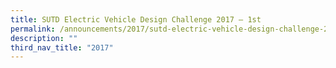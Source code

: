 ```yaml
---
title: SUTD Electric Vehicle Design Challenge 2017 – 1st
permalink: /announcements/2017/sutd-electric-vehicle-design-challenge-2017-1st/
description: ""
third_nav_title: "2017"
---
```

